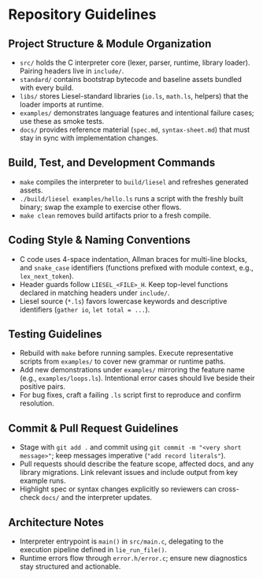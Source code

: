 # Repository Guidelines

## Project Structure & Module Organization
- `src/` holds the C interpreter core (lexer, parser, runtime, library loader). Pairing headers live in `include/`.
- `standard/` contains bootstrap bytecode and baseline assets bundled with every build.
- `libs/` stores Liesel-standard libraries (`io.ls`, `math.ls`, helpers) that the loader imports at runtime.
- `examples/` demonstrates language features and intentional failure cases; use these as smoke tests.
- `docs/` provides reference material (`spec.md`, `syntax-sheet.md`) that must stay in sync with implementation changes.

## Build, Test, and Development Commands
- `make` compiles the interpreter to `build/liesel` and refreshes generated assets.
- `./build/liesel examples/hello.ls` runs a script with the freshly built binary; swap the example to exercise other flows.
- `make clean` removes build artifacts prior to a fresh compile.

## Coding Style & Naming Conventions
- C code uses 4-space indentation, Allman braces for multi-line blocks, and `snake_case` identifiers (functions prefixed with module context, e.g., `lex_next_token`).
- Header guards follow `LIESEL_<FILE>_H`. Keep top-level functions declared in matching headers under `include/`.
- Liesel source (`*.ls`) favors lowercase keywords and descriptive identifiers (`gather io`, `let total = ...`).

## Testing Guidelines
- Rebuild with `make` before running samples. Execute representative scripts from `examples/` to cover new grammar or runtime paths.
- Add new demonstrations under `examples/` mirroring the feature name (e.g., `examples/loops.ls`). Intentional error cases should live beside their positive pairs.
- For bug fixes, craft a failing `.ls` script first to reproduce and confirm resolution.

## Commit & Pull Request Guidelines
- Stage with `git add .` and commit using `git commit -m "<very short message>"`; keep messages imperative (`"add record literals"`).
- Pull requests should describe the feature scope, affected docs, and any library migrations. Link relevant issues and include output from key example runs.
- Highlight spec or syntax changes explicitly so reviewers can cross-check `docs/` and the interpreter updates.

## Architecture Notes
- Interpreter entrypoint is `main()` in `src/main.c`, delegating to the execution pipeline defined in `lie_run_file()`.
- Runtime errors flow through `error.h/error.c`; ensure new diagnostics stay structured and actionable.
